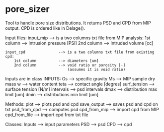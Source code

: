 # pore_sizer
Tool to handle pore size distributions.
It returns PSD and CPD from MIP output. CPD is ordered like in Delage().

Input files:
    input_mip               --> is a two columns txt file from MIP analysis:
        1st column          --> Intrusion pressure [PSI]
        2nd column          --> Intruded volume [cc]

    input_cpd               --> is a two columns txt file from existing cpd:
        1st column          --> diameters [um]
        2nd column          --> void ratio or porosity [-]
                                (assumes it is void ratio)

Inputs are in class INPUTS:
        Gs                  -->     specific gravity
        Ms                  -->     MIP sample dry mass
        w                   -->     water content
        teta                -->     contact angle [degres]
        surf_tension        -->     surface tension [N/m]
        intervals           -->     psd intervals
        dmax                -->     distribution max limit [um]
        dmin                -->     distributions min limit [um]

Methods:
    plot                    -->     plots psd and cpd
    save_output             -->     saves psd and cpd on txt
    psd_from_cpd            -->     computes psd
    cpd_from_mip            -->     import cpd from MIP
    cpd_from_file           -->     import cpd from txt file

Classes:
    Inputs                  -->     input parameters
    PSD                     -->     psd
    CPD                     -->     cpd
